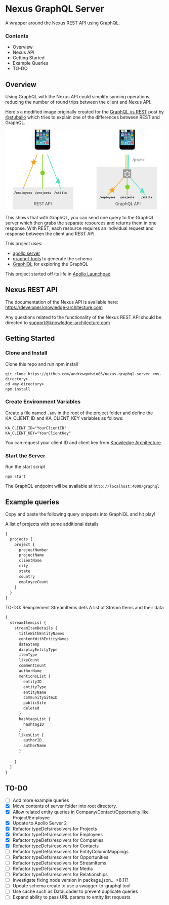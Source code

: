 # Nexus GraphQL Server

A wrapper around the Nexus REST API using GraphQL.

### Contents

- Overview
- Nexus API
- Getting Started
- Example Queries
- TO-DO


## Overview
Using GraphQL with the Nexus API could simplify syncing operations, reducing the number of round trips between the client and Nexus API.

Here's a modified image originally created for the
[GraphQL vs REST](https://dev-blog.apollodata.com/graphql-vs-rest-5d425123e34b)
post by [@stubailo](https://github.com/stubailo) which tries to explain one of the differences
between REST and GraphQL.

![GraphQL vs REST](assets/NexusGraphQL.jpg)

This shows that with GraphQL, you can send one query to the GraphQL server which then
grabs the separate resources and returns them in one response.
With REST, each resource requires an individual request and response between the client and REST API.

This project uses:
- [apollo server](https://github.com/apollographql/apollo-server)
- [graphql-tools](https://github.com/apollographql/graphql-tools) to generate the schema
- [GraphiQL](https://github.com/graphql/graphiql) for exploring the GraphQL

This project started off its life in [Apollo Launchpad](https://launchpad.graphql.com/new)


## Nexus REST API
The documentation of the Nexus API is available here:
https://developer.knowledge-architecture.com

Any questions related to the functionality of the Nexus REST API should be directed to [support@knowledge-architecture.com](mailto:support@knowledge-architecture.com)

## Getting Started

### Clone and Install
Clone this repo and run npm install

```
git clone https://github.com/andrewgodwin86/nexus-graphql-server <my-directory>
cd <my-directory>
npm install
```
### Create Environment Variables
Create a file named `.env` in the root of the project folder and define the KA_CLIENT_ID and KA_CLIENT_KEY variables as follows:
```
KA_CLIENT_ID="YourClientID"
KA_CLIENT_KEY="YourClientKey"
```
You can request your client ID and client key from [Knowledge Architecture](mailto:support@knowledge-architecture.com).

### Start the Server
Run the start script
```
npm start
```
The GraphQL endpoint will be available at `http://localhost:4000/graphql`

## Example queries

Copy and paste the following query snippets into GraphiQL and hit play!

A list of projects with some additional details
```javascript
{
  projects {
    project {
      projectNumber
      projectName
      clientName
      city
      state
      country
      employeeCount
    }
  }
}
```

TO-DO: Reimplement StreamItems defs
A list of Stream Items and their data
```javascript
{
  streamItemList {
    streamItemDetails {
      titleWithEntityNames
      contentWithEntityNames
      dateStamp
      displayEntityType
      itemType
      likeCount
      commentCount
      authorName
      mentionsList {
        entityID
        entityType
        entityName
        communitySiteID
        publicSite
        deleted
      }
      hashtagsList {
        hashtagID
      }
      likesList {
        authorID
        authorName
      }

    }  
  }
}
```

## TO-DO
- [ ] Add more example queries
- [x] Move contents of server folder into root directory.
- [x] Allow related entity queries in Company/Contact/Opportunity like Project/Employee
- [x] Update to Apollo Server 2
- [x] Refactor typeDefs/resolvers for Projects
- [x] Refactor typeDefs/resolvers for Employees
- [x] Refactor typeDefs/resolvers for Companies 
- [x] Refactor typeDefs/resolvers for Contacts
- [ ] Refactor typeDefs/resolvers for EntityColumnMappings
- [ ] Refactor typeDefs/resolvers for Opportunities
- [ ] Refactor typeDefs/resolvers for StreamItems
- [ ] Refactor typeDefs/resolvers for Media
- [ ] Refactor typeDefs/resolvers for Relationships
- [ ] Investigate fixing node version in package.json... >8.11?
- [ ] Update schema create to use a swagger-to-graphql tool
- [ ] Use cache such as DataLoader to prevent duplicate queries
- [ ] Expand ability to pass URL params to entity list requests
